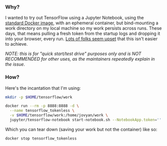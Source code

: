 ### Why?
I wanted to try out TensorFlow using a Jupyter Notebook, using the [standard Docker image](http://jupyter-docker-stacks.readthedocs.io/en/latest/using/selecting.html#jupyter-tensorflow-notebook), with an ephemeral container, but bind-mounting a work directory on my local machine so my work persists across runs.
These days, that means pulling a fresh token from the startup logs and dropping it into your browser, every run. [Lots of folks seem upset](https://github.com/jupyter/notebook/issues/2254) that this isn't easier to achieve.

_NOTE: this is for "quick start/test drive" purposes only and is NOT RECOMMENDED for other uses, as the maintainers repeatedly explain in the issue._

### How?
Here's the incantation that I'm using:
```bash
mkdir -p $HOME/tensorflow/work

docker run --rm -p 8888:8888 -d \
  --name tensorflow_tokenless \
  -v $HOME/tensorflow/work:/home/jovyan/work \
  jupyter/tensorflow-notebook start-notebook.sh --NotebookApp.token=''
```

Which you can tear down (saving your work but not the container) like so:
```bash
docker stop tensorflow_tokenless
```
